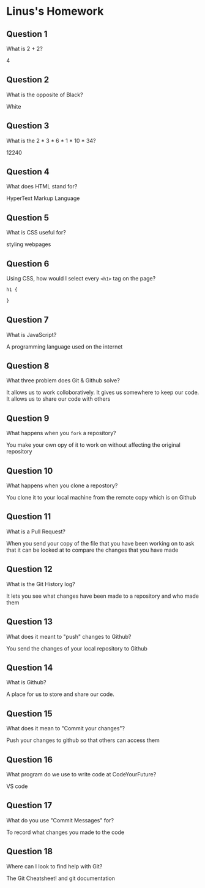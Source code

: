 # Linus's Homework

## Question 1

What is 2 + 2?

4

## Question 2

What is the opposite of Black?

White

## Question 3

What is the  2 * 3 * 6 * 1 * 10 * 34?

12240

## Question 4 

What does HTML stand for?

HyperText Markup Language

## Question 5

What is CSS useful for?

styling webpages

## Question 6

Using CSS, how would I select every `<h1>` tag on the page?

```css
h1 {

}
```

## Question 7

What is JavaScript?

A programming language used on the internet

## Question 8

What three problem does Git & Github solve?

It allows us to work colloboratively. It gives us somewhere to keep our code. It allows us to share our code with others

## Question 9

What happens when you `fork` a repository?

You make your own opy of it to work on without affecting the original repository

## Question 10 

What happens when you clone a repostory?

You clone it to your local machine from the remote copy which is on Github

## Question 11

What is a Pull Request?

When you send your copy of the file that you have been working on to ask that it can be looked at to compare the changes that you have made

## Question 12

What is the Git History log?

It lets you see what changes have been made to a repository and who made them

## Question 13

What does it meant to "push" changes to Github?

You send the changes of your local repository to Github

## Question 14

What is Github?

A place for us to store and share our code.

## Question 15

What does it mean to "Commit your changes"?

Push your changes to github so that others can access them

## Question 16

What program do we use to write code at CodeYourFuture?

VS code

## Question 17

What do you use "Commit Messages" for?

To record what changes you made to the code

## Question 18

Where can I look to find help with Git?

The Git Cheatsheet! and git documentation
